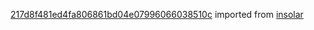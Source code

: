 [217d8f481ed4fa806861bd04e07996066038510c](https://github.com/insolar/insolar/commit/217d8f481ed4fa806861bd04e07996066038510c) imported from [insolar](https://github.com/insolar/insolar)
